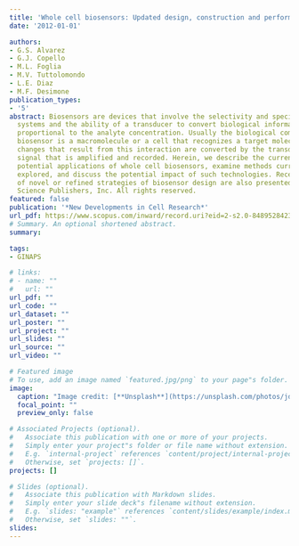 ```yaml
---
title: 'Whole cell biosensors: Updated design, construction and performance'
date: '2012-01-01'

authors:
- G.S. Alvarez
- G.J. Copello
- M.L. Foglia
- M.V. Tuttolomondo
- L.E. Diaz
- M.F. Desimone
publication_types:
- '5'
abstract: Biosensors are devices that involve the selectivity and specificity of biological
  systems and the ability of a transducer to convert biological information in a signal
  proportional to the analyte concentration. Usually the biological component of a
  biosensor is a macromolecule or a cell that recognizes a target molecule. The biochemical
  changes that result from this interaction are converted by the transducer into a
  signal that is amplified and recorded. Herein, we describe the current status and
  potential applications of whole cell biosensors, examine methods currently being
  explored, and discuss the potential impact of such technologies. Recent reports
  of novel or refined strategies of biosensor design are also presented. © 2012 Nova
  Science Publishers, Inc. All rights reserved.
featured: false
publication: '*New Developments in Cell Research*'
url_pdf: https://www.scopus.com/inward/record.uri?eid=2-s2.0-84895284232&partnerID=40&md5=3ebffbd248c52da9f5edc48a87d757a2
# Summary. An optional shortened abstract.
summary: 

tags:
- GINAPS

# links:
# - name: ""
#   url: ""
url_pdf: ""
url_code: ""
url_dataset: ""
url_poster: ""
url_project: ""
url_slides: ""
url_source: ""
url_video: ""

# Featured image
# To use, add an image named `featured.jpg/png` to your page"s folder. 
image:
  caption: "Image credit: [**Unsplash**](https://unsplash.com/photos/jdD8gXaTZsc)"
  focal_point: ""
  preview_only: false

# Associated Projects (optional).
#   Associate this publication with one or more of your projects.
#   Simply enter your project"s folder or file name without extension.
#   E.g. `internal-project` references `content/project/internal-project/index.md`.
#   Otherwise, set `projects: []`.
projects: []

# Slides (optional).
#   Associate this publication with Markdown slides.
#   Simply enter your slide deck"s filename without extension.
#   E.g. `slides: "example"` references `content/slides/example/index.md`.
#   Otherwise, set `slides: ""`.
slides:
---
```




